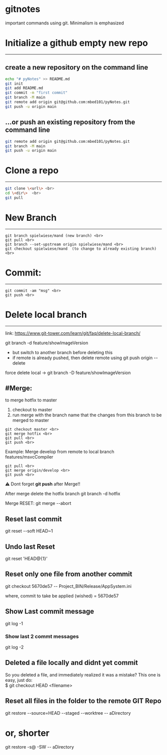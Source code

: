 # gitnotes
important commands using git. Minimalism is emphasized

# Initialize a github empty new repo
-----------------------------------
## create a new repository on the command line
```bash
echo "# pyNotes" >> README.md
git init
git add README.md
git commit -m "first commit"
git branch -M main
git remote add origin git@github.com:mbed101/pyNotes.git
git push -u origin main
```

## …or push an existing repository from the command line
```bash
git remote add origin git@github.com:mbed101/pyNotes.git
git branch -M main
git push -u origin main
```

# Clone a repo
------------
```bash
git clone \<url\> <br>
cd \<dir\>  <br>
git pull
```

# New Branch
-------------
```
git branch spielwiese/mand (new branch) <br>
git pull <br>
git branch --set-upstream origin spielwiese/mand <br>
git checkout spielwiese/mand  (to change to already existing branch) <br>
```

# Commit:
---------
```
git commit -am "msg" <br>
git push <br>
```

# Delete local branch
---------------------
link: https://www.git-tower.com/learn/git/faq/delete-local-branch/

git branch -d feature/showImageVersion
- but switch to another branch before deleting this 
- if remote is already pushed, then delete remote using 
	git push origin --delete <remote-branch-name>

force delete local -> git branch -D feature/showImageVersion

#Merge:
----------
to merge hotfix to master
1. checkout to master <br>
2. run merge with the branch name that the changes from this branch to be merged to master <br>

```
git checkout master <br>
git merge hotfix <br>
git pull <br>
git push <br>
```

Example: Merge develop from remote to local branch features/msvcCompiler
```
git pull <br> 
git merge origin/develop <br>
git push <br>
```
:warning: Dont forget **git push** after Merge!!

After merge delete the hotfix branch
git branch -d hotfix

Merge RESET:
git merge --abort

Reset last commit 
----------------------
git reset --soft HEAD~1

Undo last Reset
---------
git reset 'HEAD@{1}'

Reset only one file from another commit
------------------------------------------
git checkout 5670de57 -- Project_BIN/Release/AppSystem.ini

where,  commit to take be applied (wished) = 5670de57 

## Show Last commit message

git log -1 

### Show last 2 commt messages 

git log -2

Deleted a file locally and didnt yet commit
-------------------------------------------
So you deleted a file, and immediately realized it was a mistake? This one is easy, just do: <br>
$ git checkout HEAD \<filename\>

Reset all files in the folder to the remote GIT Repo
----------------------------------------------------
git restore --source=HEAD --staged --worktree -- aDirectory
# or, shorter
git restore -s@ -SW -- aDirectory
